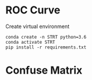 # ROC Curve
Create virtual environment
```
conda create -n STRT python=3.6
conda activate STRT
pip install -r requirements.txt
```

# Confuse Matrix



# 
